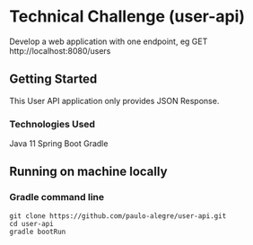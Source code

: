 # Technical Challenge (user-api)

Develop a web application with one endpoint, eg GET ​http://localhost:8080/users

## Getting Started

This User API application only provides JSON Response.

### Technologies Used

Java 11
Spring Boot
Gradle

## Running on machine locally
### Gradle command line
```
git clone https://github.com/paulo-alegre/user-api.git
cd user-api
gradle bootRun
```

